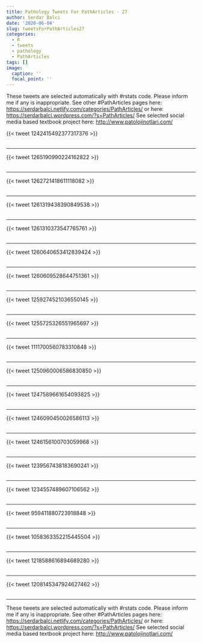```yaml
---
title: Pathology Tweets For PathArticles - 27
author: Serdar Balci
date: '2020-06-04'
slug: tweetsForPathArticles27
categories:
  - R
  - tweets
  - pathology
  - PathArticles
tags: []
image:
  caption: ''
  focal_point: ''
---
```



These tweets are selected automatically with #rstats code. Please inform me if any is inappropriate.
See other #PathArticles pages here: https://serdarbalci.netlify.com/categories/PathArticles/  or here: https://serdarbalci.wordpress.com/?s=PathArticles/ 
See selected social media based textbook project here: http://www.patolojinotlari.com/

{{< tweet 1242415492377317376 >}}
<br>
<br>
<hr>
{{< tweet 1265190990224162822 >}}
<br>
<br>
<hr>
{{< tweet 1262721418611118082 >}}
<br>
<br>
<hr>
{{< tweet 1261319438390849538 >}}
<br>
<br>
<hr>
{{< tweet 1261310373547765761 >}}
<br>
<br>
<hr>
{{< tweet 1260640653412839424 >}}
<br>
<br>
<hr>
{{< tweet 1260609528644751361 >}}
<br>
<br>
<hr>
{{< tweet 1259274521036550145 >}}
<br>
<br>
<hr>
{{< tweet 1255725326551965697 >}}
<br>
<br>
<hr>
{{< tweet 1111700560783310848 >}}
<br>
<br>
<hr>
{{< tweet 1250960006586830850 >}}
<br>
<br>
<hr>
{{< tweet 1247589661654093825 >}}
<br>
<br>
<hr>
{{< tweet 1246090450026586113 >}}
<br>
<br>
<hr>
{{< tweet 1246156100703059968 >}}
<br>
<br>
<hr>
{{< tweet 1239567438183690241 >}}
<br>
<br>
<hr>
{{< tweet 1234557489607106562 >}}
<br>
<br>
<hr>
{{< tweet 959411880723918848 >}}
<br>
<br>
<hr>
{{< tweet 1058363352215445504 >}}
<br>
<br>
<hr>
{{< tweet 1218588616894689280 >}}
<br>
<br>
<hr>
{{< tweet 1208145347924627462 >}}
<br>
<br>
<hr>


These tweets are selected automatically with #rstats code. Please inform me if any is inappropriate.
See other #PathArticles pages here: https://serdarbalci.netlify.com/categories/PathArticles/  or here: https://serdarbalci.wordpress.com/?s=PathArticles/ 
See selected social media based textbook project here: http://www.patolojinotlari.com/
